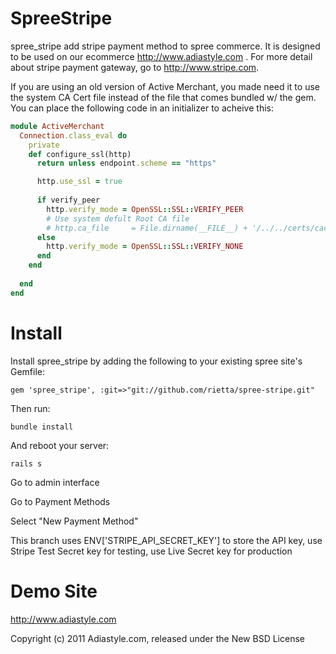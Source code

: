SpreeStripe
===========

spree_stripe add stripe payment method to spree commerce. It is designed to be used on our ecommerce http://www.adiastyle.com . For more detail about stripe payment gateway, go to http://www.stripe.com.

If you are using an old version of Active Merchant, you made need it to use the system CA Cert file instead of the file that comes bundled w/ the gem.  You can place the following code in an initializer to acheive this:

````rb
module ActiveMerchant
  Connection.class_eval do
    private
    def configure_ssl(http)
      return unless endpoint.scheme == "https"

      http.use_ssl = true
      
      if verify_peer
        http.verify_mode = OpenSSL::SSL::VERIFY_PEER
        # Use system defult Root CA file
        # http.ca_file     = File.dirname(__FILE__) + '/../../certs/cacert.pem'
      else               
        http.verify_mode = OpenSSL::SSL::VERIFY_NONE
      end
    end
    
  end
end
````


Install
=======

Install spree_stripe by adding the following to your existing spree site's Gemfile:

	gem 'spree_stripe', :git=>"git://github.com/rietta/spree-stripe.git"

Then run:

	bundle install

And reboot your server:

	rails s

Go to admin interface

Go to Payment Methods

Select "New Payment Method"

This branch uses ENV['STRIPE_API_SECRET_KEY'] to store the API key, use Stripe Test Secret key for testing, use Live Secret key for production

Demo Site
=========

http://www.adiastyle.com

Copyright (c) 2011 Adiastyle.com, released under the New BSD License
